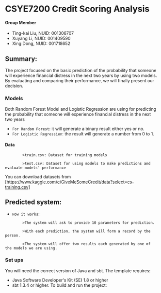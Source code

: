 # CSYE7200 Credit Scoring Analysis

#### Group Member

- Ting-kai Liu, NUID: 001306707
- Xuyang Li, NUID: 001409590
- Xing Dong, NUID: 001718652

## Summary:

The project focused on the basic prediction of the probability that someone will experience financial distress in the next two years by using two models. By evaluating and comparing their performance, we will finally present our decision.

### **Models**
Both Random Forest Model and Logistic Regression are using for predicting the probability that someone will experience financial distress in the next two years

* `For Random Forest`: it will generate a binary result either yes or no.
* `For Logistic Regression`: the result will generate a number from 0 to 1.

#### **Data** 
```
        >train.csv: Dataset for training models
```
```
        >test.csv: Dataset for using models to make predictions and evaluate models' performance
```
You can download datasets from [https://www.kaggle.com/c/GiveMeSomeCredit/data?select=cs-training.csv]

## Predicted system:
* `How it works`:
```
        >The system will ask to provide 10 parameters for prediction.
```
```
        >With each prediction, the system will form a record by the person.
```
```
        >The system will offer two results each generated by one of the models we are using. 
```
### Set ups
You will need the correct version of Java and sbt. 
The template requires:
- Java Software Developer's Kit (SE) 1.8 or higher
- sbt 1.3.4 or higher.
To build and run the project:
